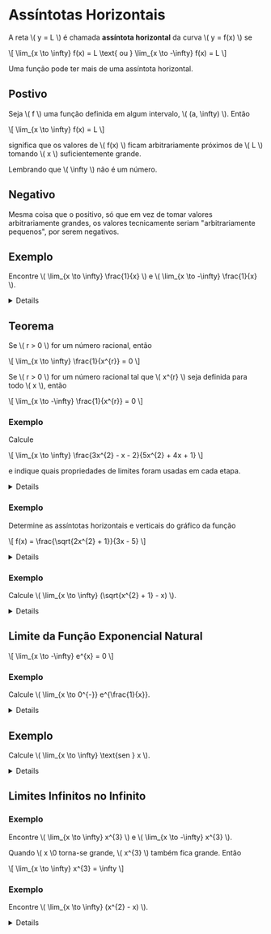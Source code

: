 # Assíntotas Horizontais

A reta \\( y = L \\) é chamada **assíntota horizontal** da curva \\( y = f(x) \\) se

\\[
\lim_{x \to \infty} f(x) = L \text{ ou } \lim_{x \to -\infty} f(x) = L
\\]

Uma função pode ter mais de uma assíntota horizontal.

## Postivo

Seja \\( f \\) uma função definida em algum intervalo, \\( (a, \infty) \\). Então

\\[
\lim_{x \to \infty} f(x) = L
\\]

significa que os valores de \\( f(x) \\) ficam arbitrariamente próximos de \\( L \\) tomando \\( x \\) suficientemente grande.

Lembrando que \\( \infty \\) não é um número.

## Negativo

Mesma coisa que o positivo, só que em vez de tomar valores arbitrariamente grandes, os valores tecnicamente seriam "arbitrariamente pequenos", por serem negativos.

## Exemplo

Encontre \\( \lim_{x \to \infty} \frac{1}{x} \\) e \\( \lim_{x \to -\infty} \frac{1}{x} \\).

<details>

Observe que quando \\( x \\) é grande, \\( \frac{1}{x} \\) é pequeno. Com isso, podemos fazer \\( \frac{1}{x} \\) tão próximo de 0 quanto quisermos. Portanto, segundo a definição, temos

\\[
\lim_{x \to \infty} \frac{1}{x} = 0
\\]

E também

\\[
\lim_{x \to -\infty} \frac{1}{x} = 0
\\]

Com isso, também temos a informação de que a reta \\( y = 0 \\) (o eixo \\( x \\) é uma assíntota horizontal de \\( y = \frac{1}{x} \\).

</details>

## Teorema

Se \\( r > 0 \\) for um número racional, então

\\[
\lim_{x \to \infty} \frac{1}{x^{r}} = 0
\\]

Se \\( r > 0 \\) for um número racional tal que \\( x^{r} \\) seja definida para todo \\( x \\), então

\\[
\lim_{x \to -\infty} \frac{1}{x^{r}} = 0
\\]

### Exemplo

Calcule

\\[
\lim_{x \to \infty} \frac{3x^{2} - x - 2}{5x^{2} + 4x + 1}
\\]

e indique quais propriedades de limites foram usadas em cada etapa.

<details>

Para calcular o limite no infinito de uma função racional, primeiro dividimos ela pela maior potência de \\( x \\) que ocorre no denominador

\\[
\lim_{x \to \infty} \frac{3x^{2} - x - 2}{5x^{2} + 4x + 1} = \lim_{x \to \infty} \frac{\frac{3x^{2} - x - 2}{x^{2}}}{\frac{5x^{2} + 4x + 1}{x^{2}}} = \lim_{x \to \infty} \frac{3 - \frac{1}{x} - \frac{2}{x^{2}}}{5 + \frac{4}{x} + \frac{1}{x^{2}}}
= \frac{\lim_{x \to \infty} \left(3 - \frac{1}{x} - \frac{2}{x^{2}}\right)}{\lim_{x \to \infty} \left(5 + \frac{4}{x} + \frac{1}{x^{2}}\right)}
= \frac{\lim_{x \to \infty} 3 - \lim_{x \to \infty} \frac{1}{x} - 2 \lim_{x \to \infty} \frac{1}{x^{2}}}{\lim_{x \to \infty} 5 + 4 \lim_{x \to \infty} \frac{1}{x} + \lim_{x \to \infty} \frac{1}{x^{2}}}
= \frac{3 - 0 - 0}{5 + 0 + 0}
= \frac{3}{5}
\\]

</details>

### Exemplo

Determine as assíntotas horizontais e verticais do gráfico da função

\\[
f(x) = \frac{\sqrt{2x^{2} + 1}}{3x - 5}
\\]

<details>

Dividindo o numerador e o denominador por \\( x \\) temos

\\[
\lim_{x \to \infty} \frac{\sqrt{2x^{2} + 1}}{3x - 5} = \lim_{x \to \infty} \frac{\sqrt{2 + \frac{1}{x^{2}}}}{3 - \frac{5}{x}}
= \frac{\lim_{x \to \infty} \sqrt{2 + \frac{1}{x^{2}}}}{\lim_{x \to \infty} \left(3 - \frac{5}{x}\right)} = \frac{\sqrt{\lim_{x \to \infty} 2 + \lim_{x \to \infty} \frac{1}{x^{2}}}}{\lim_{x \to \infty} 3 - 5 \lim_{x \to \infty} \frac{1}{x}} = \frac{\sqrt{2 + 0}}{3 - 5 \cdot 0} = \frac{\sqrt{2}}{3}
\\]

Portanto, a reta \\( y = \frac{\sqrt{2}}{3} \\) é uma assíntota horizontal do gráfico de \\( f \\).

No cálculo do limite quando \\( x \to -\infty \\), devemos lembrar que, para \\( x < 0 \\), temos \\( \sqrt{x^{2}} = |x| = -x \\). Logo, quando dividimos o numerador por \\( x \\), para \\( x < 0 \\), obtemos

\\[
\frac{1}{x}\sqrt{2x^{2} + 1} = -\frac{1}{\sqrt{x^{2}}} \sqrt{2x^{2] + 1} = -\sqrt{2 + \frac{1}{x^{2}}}
\\]

Logo

\\[
\lim_{x \to -\infty} \frac{\sqrt{2x^{2} + 1}}{3x - 5} = \lim_{x \to -\infty} \frac{-\sqrt{2 + \frac{1}{x^{2}}}}{3 - \frac{5}{x}} = \frac{-\sqrt{2 + \lim_{x \to -\infty} \frac{1}{x^{2}}}}{3 - 5 \lim_{x \to -\infty} \frac{1}{x}} = -\frac{\sqrt{2}}{3}
\\]

Assim, a reta \\( y = -\frac{\sqrt{2}}{3} \\) é também uma assíntota horizontal.

A assíntota vertical ocorre quando a função dá numa indeterminação. Com uma função racional, podemos fazer isso facilmente ao igualar o denominador a zero. Isso é possível com \\( \frac{5}{3} \\)

> [!TIP]
> Lembrando que tem que fazer dos dois lados para ter certeza!

\\[
\lim_{x \to \frac{5}{3}} \frac{\sqrt{2x^{2} + 1}}{3x - 5} = \infty
\\]

</details>

### Exemplo

Calcule \\( \lim_{x \to \infty} (\sqrt{x^{2} + 1} - x) \\).

<details>

Multiplicamos o numerador e o denominador pelo conjugado radical:

\\[
\lim_{x \to \infty} (\sqrt{x^{2} + 1} - x) = \lim_{x \to \infty} (\sqrt{x^{2} + 1} - x) \cdot \frac{\sqrt{x^{2} + 1} + x}{\sqrt{x^{2} + 1} + x}
= \lim_{x \to \infty} \frac{(x^{2} + 1) - x^{2}}{\sqrt{x^{2} + 1} + x} = \lim_{x \to \infty} \frac{1}{\sqrt{x^{2} + 1} + x} = 0
\\]

</details>

## Limite da Função Exponencial Natural

\\[
\lim_{x \to -\infty} e^{x} = 0
\\]

### Exemplo

Calcule \\( \lim_{x \to 0^{-}} e^{\frac{1}{x}}.

<details>

\\[
\lim_{x \to 0^{-}} e^{\frac{1}{x}} = \lim_{t \to -\infty} e^{t} = 0
\\]

</details>

## Exemplo

Calcule \\( \lim_{x \to \infty} \text{sen } x \\).

<details>

Quando \\( x \\) cresce, os valores de \\( \text{sen } x \\) oscilam entre 1 e -1 um número infinito de vezes; logo, eles não tendem a qualquer número definido. Portanto, \\( \lim_{X \to \infty} \text{sen } x \\) não existe.

</details>

## Limites Infinitos no Infinito

### Exemplo

Encontre \\( \lim_{x \to \infty} x^{3} \\) e \\( \lim_{x \to -\infty} x^{3} \\).

Quando \\( x \\0 torna-se grande, \\( x^{3} \\) também fica grande. Então

\\[
\lim_{x \to \infty} x^{3} = \infty
\\]

### Exemplo

Encontre \\( \lim_{x \to \infty} (x^{2} - x) \\).

<details>

Não podemos escrever

\\[
\lim_{x \to \infty} (x^{2} - x) = \lim_{x \to \infty} x^{2} - \lim_{x \to \infty} x = \infty - \infty
\\]

Pois \\( \infty \\) não é um número. Contudo, *podemos* escrever

\\[
\lim_{x \to \infty} (x^{2} - x) = \lim_{x \to \infty} x(x - 1) = \infty
\\]

</details>
